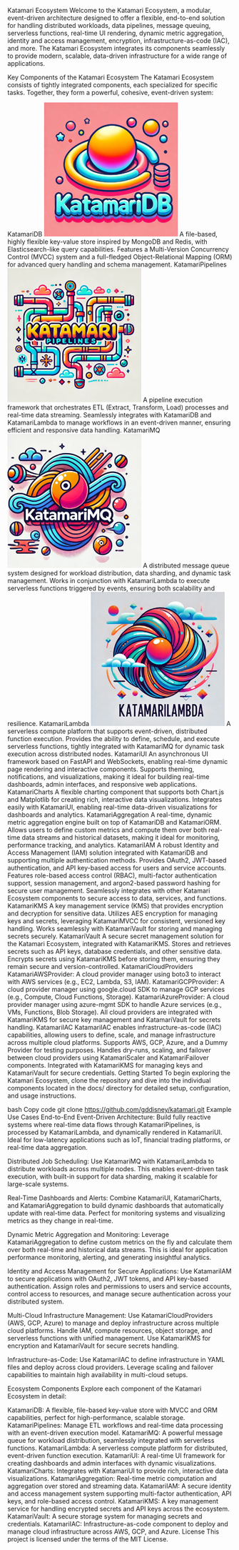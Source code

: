 Katamari Ecosystem
Welcome to the Katamari Ecosystem, a modular, event-driven architecture designed to offer a flexible, end-to-end solution for handling distributed workloads, data pipelines, message queuing, serverless functions, real-time UI rendering, dynamic metric aggregation, identity and access management, encryption, infrastructure-as-code (IAC), and more. The Katamari Ecosystem integrates its components seamlessly to provide modern, scalable, data-driven infrastructure for a wide range of applications.

Key Components of the Katamari Ecosystem
The Katamari Ecosystem consists of tightly integrated components, each specialized for specific tasks. Together, they form a powerful, cohesive, event-driven system:

KatamariDB
<img src="imgs/katamaridb.webp" width="300"/>
A file-based, highly flexible key-value store inspired by MongoDB and Redis, with Elasticsearch-like query capabilities.
Features a Multi-Version Concurrency Control (MVCC) system and a full-fledged Object-Relational Mapping (ORM) for advanced query handling and schema management.
KatamariPipelines
<img src="imgs/katamaripipelines.webp" width="300"/>
A pipeline execution framework that orchestrates ETL (Extract, Transform, Load) processes and real-time data streaming.
Seamlessly integrates with KatamariDB and KatamariLambda to manage workflows in an event-driven manner, ensuring efficient and responsive data handling.
KatamariMQ
<img src="imgs/katamarimq.webp" width="300"/>
A distributed message queue system designed for workload distribution, data sharding, and dynamic task management.
Works in conjunction with KatamariLambda to execute serverless functions triggered by events, ensuring both scalability and resilience.
KatamariLambda
<img src="imgs/katamarilambda.webp" width="300"/>
A serverless compute platform that supports event-driven, distributed function execution.
Provides the ability to define, schedule, and execute serverless functions, tightly integrated with KatamariMQ for dynamic task execution across distributed nodes.
KatamariUI
An asynchronous UI framework based on FastAPI and WebSockets, enabling real-time dynamic page rendering and interactive components.
Supports theming, notifications, and visualizations, making it ideal for building real-time dashboards, admin interfaces, and responsive web applications.
KatamariCharts
A flexible charting component that supports both Chart.js and Matplotlib for creating rich, interactive data visualizations.
Integrates easily with KatamariUI, enabling real-time data-driven visualizations for dashboards and analytics.
KatamariAggregation
A real-time, dynamic metric aggregation engine built on top of KatamariDB and KatamariORM.
Allows users to define custom metrics and compute them over both real-time data streams and historical datasets, making it ideal for monitoring, performance tracking, and analytics.
KatamariIAM
A robust Identity and Access Management (IAM) solution integrated with KatamariDB and supporting multiple authentication methods.
Provides OAuth2, JWT-based authentication, and API key-based access for users and service accounts.
Features role-based access control (RBAC), multi-factor authentication support, session management, and argon2-based password hashing for secure user management.
Seamlessly integrates with other Katamari Ecosystem components to secure access to data, services, and functions.
KatamariKMS
A key management service (KMS) that provides encryption and decryption for sensitive data.
Utilizes AES encryption for managing keys and secrets, leveraging KatamariMVCC for consistent, versioned key handling.
Works seamlessly with KatamariVault for storing and managing secrets securely.
KatamariVault
A secure secret management solution for the Katamari Ecosystem, integrated with KatamariKMS.
Stores and retrieves secrets such as API keys, database credentials, and other sensitive data.
Encrypts secrets using KatamariKMS before storing them, ensuring they remain secure and version-controlled.
KatamariCloudProviders
KatamariAWSProvider: A cloud provider manager using boto3 to interact with AWS services (e.g., EC2, Lambda, S3, IAM).
KatamariGCPProvider: A cloud provider manager using google.cloud SDK to manage GCP services (e.g., Compute, Cloud Functions, Storage).
KatamariAzureProvider: A cloud provider manager using azure-mgmt SDK to handle Azure services (e.g., VMs, Functions, Blob Storage).
All cloud providers are integrated with KatamariKMS for secure key management and KatamariVault for secrets handling.
KatamariIAC
KatamariIAC enables infrastructure-as-code (IAC) capabilities, allowing users to define, scale, and manage infrastructure across multiple cloud platforms.
Supports AWS, GCP, Azure, and a Dummy Provider for testing purposes.
Handles dry-runs, scaling, and failover between cloud providers using KatamariScaler and KatamariFailover components.
Integrated with KatamariKMS for managing keys and KatamariVault for secure credentials.
Getting Started
To begin exploring the Katamari Ecosystem, clone the repository and dive into the individual components located in the docs/ directory for detailed setup, configuration, and usage instructions.

bash
Copy code
git clone https://github.com/gddisney/katamari.git
Example Use Cases
End-to-End Event-Driven Architecture: Build fully reactive systems where real-time data flows through KatamariPipelines, is processed by KatamariLambda, and dynamically rendered in KatamariUI. Ideal for low-latency applications such as IoT, financial trading platforms, or real-time data aggregation.

Distributed Job Scheduling: Use KatamariMQ with KatamariLambda to distribute workloads across multiple nodes. This enables event-driven task execution, with built-in support for data sharding, making it scalable for large-scale systems.

Real-Time Dashboards and Alerts: Combine KatamariUI, KatamariCharts, and KatamariAggregation to build dynamic dashboards that automatically update with real-time data. Perfect for monitoring systems and visualizing metrics as they change in real-time.

Dynamic Metric Aggregation and Monitoring: Leverage KatamariAggregation to define custom metrics on the fly and calculate them over both real-time and historical data streams. This is ideal for application performance monitoring, alerting, and generating insightful analytics.

Identity and Access Management for Secure Applications: Use KatamariIAM to secure applications with OAuth2, JWT tokens, and API key-based authentication. Assign roles and permissions to users and service accounts, control access to resources, and manage secure authentication across your distributed system.

Multi-Cloud Infrastructure Management: Use KatamariCloudProviders (AWS, GCP, Azure) to manage and deploy infrastructure across multiple cloud platforms. Handle IAM, compute resources, object storage, and serverless functions with unified management. Use KatamariKMS for encryption and KatamariVault for secure secrets handling.

Infrastructure-as-Code: Use KatamariIAC to define infrastructure in YAML files and deploy across cloud providers. Leverage scaling and failover capabilities to maintain high availability in multi-cloud setups.

Ecosystem Components
Explore each component of the Katamari Ecosystem in detail:

KatamariDB: A flexible, file-based key-value store with MVCC and ORM capabilities, perfect for high-performance, scalable storage.
KatamariPipelines: Manage ETL workflows and real-time data processing with an event-driven execution model.
KatamariMQ: A powerful message queue for workload distribution, seamlessly integrated with serverless functions.
KatamariLambda: A serverless compute platform for distributed, event-driven function execution.
KatamariUI: A real-time UI framework for creating dashboards and admin interfaces with dynamic visualizations.
KatamariCharts: Integrates with KatamariUI to provide rich, interactive data visualizations.
KatamariAggregation: Real-time metric computation and aggregation over stored and streaming data.
KatamariIAM: A secure identity and access management system supporting multi-factor authentication, API keys, and role-based access control.
KatamariKMS: A key management service for handling encrypted secrets and API keys across the ecosystem.
KatamariVault: A secure storage system for managing secrets and credentials.
KatamariIAC: Infrastructure-as-code component to deploy and manage cloud infrastructure across AWS, GCP, and Azure.
License
This project is licensed under the terms of the MIT License.
